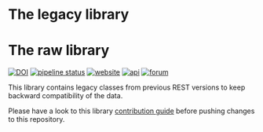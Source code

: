 # The legacy library
# The raw library
[![DOI](https://zenodo.org/badge/324291710.svg)](http://doi.org/10.5281/zenodo.4528985)
[![pipeline status](https://gitlab.cern.ch/rest-for-physics/legacylib/badges/master/pipeline.svg)](https://gitlab.cern.ch/rest-for-physics/legacylib/-/commits/master)
[![website](https://img.shields.io/badge/user-guide-E8B6FF.svg)](https://rest-for-physics.github.io)
[![api](https://img.shields.io/badge/user-API-FFCA78.svg)](https://sultan.unizar.es/rest/)
[![forum](https://img.shields.io/badge/user-forum-AAFF90.svg)](https://rest-forum.unizar.es/)

This library contains legacy classes from previous REST versions to keep backward compatibility of the data.

Please have a look to this library [contribution guide](CONTRIBUTING.md) before pushing changes to this repository.
